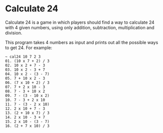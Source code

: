 # Calculate 24

Calculate 24 is a game in which players should find a way to calculate 24 with 4 given numbers, using only addition, subtraction, multiplication and division.

This program takes 4 numbers as input and prints out all the possible ways to get 24. For example:

```
~ cal24 10 7 2 3
01. (10 x 7 + 2) / 3
02. 10 x 2 + 7 - 3
03. 10 x 2 - 3 + 7
04. 10 x 2 - (3 - 7)
05. 7 + 10 x 2 - 3
06. (7 x 10 + 2) / 3
07. 7 + 2 x 10 - 3
08. 7 - 3 + 10 x 2
09. 7 - (3 - 10 x 2)
10. 7 - 3 + 2 x 10
11. 7 - (3 - 2 x 10)
12. 2 x 10 + 7 - 3
13. (2 + 10 x 7) / 3
14. 2 x 10 - 3 + 7
15. 2 x 10 - (3 - 7)
16. (2 + 7 x 10) / 3
```
